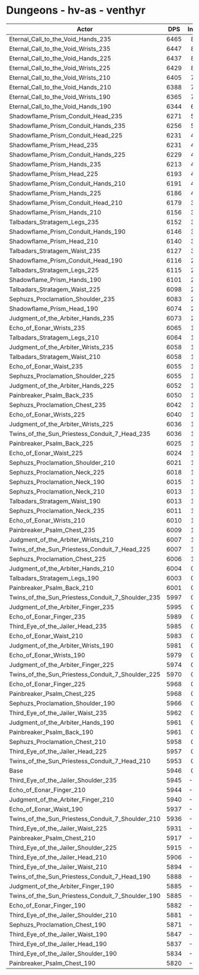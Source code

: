 # Dungeons - hv-as - venthyr
| Actor | DPS | Increase |
|---|:---:|:---:|
|Eternal_Call_to_the_Void_Hands_235|6465|8.72%|
|Eternal_Call_to_the_Void_Wrists_235|6447|8.42%|
|Eternal_Call_to_the_Void_Hands_225|6437|8.25%|
|Eternal_Call_to_the_Void_Wrists_225|6429|8.11%|
|Eternal_Call_to_the_Void_Wrists_210|6405|7.71%|
|Eternal_Call_to_the_Void_Hands_210|6388|7.42%|
|Eternal_Call_to_the_Void_Wrists_190|6365|7.04%|
|Eternal_Call_to_the_Void_Hands_190|6344|6.68%|
|Shadowflame_Prism_Conduit_Head_235|6271|5.46%|
|Shadowflame_Prism_Conduit_Hands_235|6256|5.20%|
|Shadowflame_Prism_Conduit_Head_225|6231|4.78%|
|Shadowflame_Prism_Head_235|6231|4.78%|
|Shadowflame_Prism_Conduit_Hands_225|6229|4.75%|
|Shadowflame_Prism_Hands_235|6213|4.48%|
|Shadowflame_Prism_Head_225|6193|4.15%|
|Shadowflame_Prism_Conduit_Hands_210|6191|4.11%|
|Shadowflame_Prism_Hands_225|6186|4.03%|
|Shadowflame_Prism_Conduit_Head_210|6179|3.91%|
|Shadowflame_Prism_Hands_210|6156|3.52%|
|Talbadars_Stratagem_Legs_235|6152|3.46%|
|Shadowflame_Prism_Conduit_Hands_190|6146|3.35%|
|Shadowflame_Prism_Head_210|6140|3.25%|
|Talbadars_Stratagem_Waist_235|6127|3.04%|
|Shadowflame_Prism_Conduit_Head_190|6116|2.85%|
|Talbadars_Stratagem_Legs_225|6115|2.83%|
|Shadowflame_Prism_Hands_190|6101|2.60%|
|Talbadars_Stratagem_Waist_225|6098|2.55%|
|Sephuzs_Proclamation_Shoulder_235|6083|2.30%|
|Shadowflame_Prism_Head_190|6074|2.14%|
|Judgment_of_the_Arbiter_Hands_235|6073|2.13%|
|Echo_of_Eonar_Wrists_235|6065|1.99%|
|Talbadars_Stratagem_Legs_210|6064|1.98%|
|Judgment_of_the_Arbiter_Wrists_235|6058|1.88%|
|Talbadars_Stratagem_Waist_210|6058|1.88%|
|Echo_of_Eonar_Waist_235|6055|1.82%|
|Sephuzs_Proclamation_Shoulder_225|6055|1.82%|
|Judgment_of_the_Arbiter_Hands_225|6052|1.77%|
|Painbreaker_Psalm_Back_235|6050|1.74%|
|Sephuzs_Proclamation_Chest_235|6042|1.61%|
|Echo_of_Eonar_Wrists_225|6040|1.57%|
|Judgment_of_the_Arbiter_Wrists_225|6036|1.51%|
|Twins_of_the_Sun_Priestess_Conduit_7_Head_235|6036|1.51%|
|Painbreaker_Psalm_Back_225|6025|1.32%|
|Echo_of_Eonar_Waist_225|6024|1.30%|
|Sephuzs_Proclamation_Shoulder_210|6021|1.25%|
|Sephuzs_Proclamation_Neck_225|6018|1.20%|
|Sephuzs_Proclamation_Neck_190|6015|1.15%|
|Sephuzs_Proclamation_Neck_210|6013|1.12%|
|Talbadars_Stratagem_Waist_190|6013|1.12%|
|Sephuzs_Proclamation_Neck_235|6011|1.08%|
|Echo_of_Eonar_Wrists_210|6010|1.07%|
|Painbreaker_Psalm_Chest_235|6009|1.05%|
|Judgment_of_the_Arbiter_Wrists_210|6007|1.02%|
|Twins_of_the_Sun_Priestess_Conduit_7_Head_225|6007|1.02%|
|Sephuzs_Proclamation_Chest_225|6006|1.00%|
|Judgment_of_the_Arbiter_Hands_210|6004|0.97%|
|Talbadars_Stratagem_Legs_190|6003|0.95%|
|Painbreaker_Psalm_Back_210|6001|0.92%|
|Twins_of_the_Sun_Priestess_Conduit_7_Shoulder_235|5997|0.85%|
|Judgment_of_the_Arbiter_Finger_235|5995|0.82%|
|Echo_of_Eonar_Finger_235|5989|0.71%|
|Third_Eye_of_the_Jailer_Head_235|5985|0.65%|
|Echo_of_Eonar_Waist_210|5983|0.61%|
|Judgment_of_the_Arbiter_Wrists_190|5981|0.58%|
|Echo_of_Eonar_Wrists_190|5979|0.55%|
|Judgment_of_the_Arbiter_Finger_225|5974|0.46%|
|Twins_of_the_Sun_Priestess_Conduit_7_Shoulder_225|5970|0.40%|
|Echo_of_Eonar_Finger_225|5968|0.36%|
|Painbreaker_Psalm_Chest_225|5968|0.36%|
|Sephuzs_Proclamation_Shoulder_190|5966|0.33%|
|Third_Eye_of_the_Jailer_Waist_235|5962|0.26%|
|Judgment_of_the_Arbiter_Hands_190|5961|0.24%|
|Painbreaker_Psalm_Back_190|5961|0.24%|
|Sephuzs_Proclamation_Chest_210|5958|0.19%|
|Third_Eye_of_the_Jailer_Head_225|5957|0.18%|
|Twins_of_the_Sun_Priestess_Conduit_7_Head_210|5953|0.11%|
|Base|5946|0.00%|
|Third_Eye_of_the_Jailer_Shoulder_235|5945|-0.03%|
|Echo_of_Eonar_Finger_210|5944|-0.04%|
|Judgment_of_the_Arbiter_Finger_210|5940|-0.11%|
|Echo_of_Eonar_Waist_190|5937|-0.16%|
|Twins_of_the_Sun_Priestess_Conduit_7_Shoulder_210|5936|-0.18%|
|Third_Eye_of_the_Jailer_Waist_225|5931|-0.26%|
|Painbreaker_Psalm_Chest_210|5917|-0.50%|
|Third_Eye_of_the_Jailer_Shoulder_225|5915|-0.53%|
|Third_Eye_of_the_Jailer_Head_210|5906|-0.68%|
|Third_Eye_of_the_Jailer_Waist_210|5894|-0.88%|
|Twins_of_the_Sun_Priestess_Conduit_7_Head_190|5888|-0.98%|
|Judgment_of_the_Arbiter_Finger_190|5885|-1.03%|
|Twins_of_the_Sun_Priestess_Conduit_7_Shoulder_190|5885|-1.03%|
|Echo_of_Eonar_Finger_190|5882|-1.08%|
|Third_Eye_of_the_Jailer_Shoulder_210|5881|-1.10%|
|Sephuzs_Proclamation_Chest_190|5871|-1.27%|
|Third_Eye_of_the_Jailer_Waist_190|5847|-1.67%|
|Third_Eye_of_the_Jailer_Head_190|5837|-1.84%|
|Third_Eye_of_the_Jailer_Shoulder_190|5834|-1.89%|
|Painbreaker_Psalm_Chest_190|5820|-2.13%|
